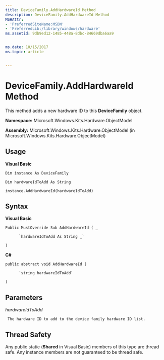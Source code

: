 ```yaml
---
title: DeviceFamily.AddHardwareId Method
description: DeviceFamily.AddHardwareId Method
MSHAttr:
- 'PreferredSiteName:MSDN'
- 'PreferredLib:/library/windows/hardware'
ms.assetid: 9db9ed12-1485-448a-8dbc-84669dba6aa9


ms.date: 10/15/2017
ms.topic: article


---
```


# DeviceFamily.AddHardwareId Method


This method adds a new hardware ID to this **DeviceFamily** object.

**Namespace:** Microsoft.Windows.Kits.Hardware.ObjectModel

**Assembly:** Microsoft.Windows.Kits.Hardware.ObjectModel (in Microsoft.Windows.Kits.Hardware.ObjectModel)

## <span id="Usage"></span><span id="usage"></span><span id="USAGE"></span>Usage


**Visual Basic**

`Dim instance As DeviceFamily`

`Dim hardwareIdToAdd As String`

`instance.AddHardwareId(hardwareIdToAdd)`

## <span id="Syntax"></span><span id="syntax"></span><span id="SYNTAX"></span>Syntax


**Visual Basic**

`Public MustOverride Sub AddHardwareId ( _`

          `hardwareIdToAdd As String _`

`)`

**C#**

`public abstract void AddHardwareId (`

          `string hardwareIdToAdd`

`)`

## <span id="Parameters"></span><span id="parameters"></span><span id="PARAMETERS"></span>Parameters


*hardwareIdToAdd*

     The hardware ID to add to the device family hardware ID list.

## <span id="Thread_Safety"></span><span id="thread_safety"></span><span id="THREAD_SAFETY"></span>Thread Safety


Any public static (**Shared** in Visual Basic) members of this type are thread safe. Any instance members are not guaranteed to be thread safe.

 

 






